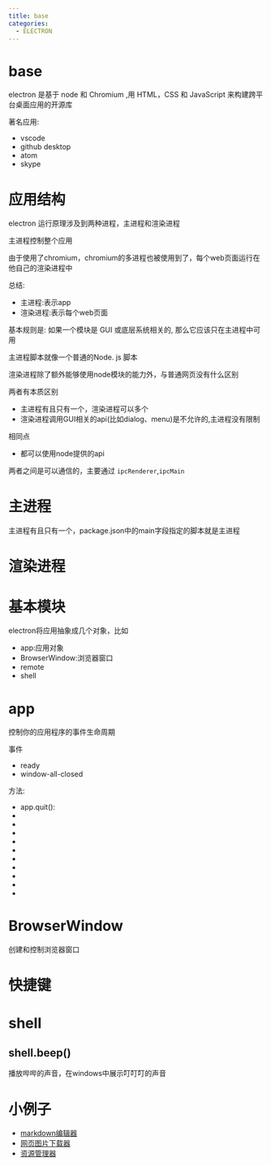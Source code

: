 ```yaml
---
title: base
categories:
  - ELECTRON
---
```


# base

electron 是基于 node 和 Chromium ,用 HTML，CSS 和 JavaScript 来构建跨平台桌面应用的开源库

著名应用:

- vscode
- github desktop
- atom
- skype


# 应用结构

electron 运行原理涉及到两种进程，主进程和渲染进程

主进程控制整个应用

由于使用了chromium，chromium的多进程也被使用到了，每个web页面运行在他自己的渲染进程中

总结:
- 主进程:表示app
- 渲染进程:表示每个web页面

基本规则是: 如果一个模块是 GUI 或底层系统相关的, 那么它应该只在主进程中可用


主进程脚本就像一个普通的Node. js 脚本


渲染进程除了额外能够使用node模块的能力外，与普通网页没有什么区别

两者有本质区别
- 主进程有且只有一个，渲染进程可以多个
- 渲染进程调用GUI相关的api(比如dialog、menu)是不允许的,主进程没有限制

相同点
- 都可以使用node提供的api


两者之间是可以通信的，主要通过 `ipcRenderer`,`ipcMain`


# 主进程

主进程有且只有一个，package.json中的main字段指定的脚本就是主进程


# 渲染进程









# 基本模块

electron将应用抽象成几个对象，比如
- app:应用对象
- BrowserWindow:浏览器窗口
- remote 
- shell



# app
控制你的应用程序的事件生命周期

事件
- ready
- window-all-closed

方法:
- app.quit():
- 
- 
- 
- 
- 
- 
- 
- 
- 
- 

# BrowserWindow
创建和控制浏览器窗口





# 快捷键


# shell

## shell.beep()
播放哔哔的声音，在windows中展示叮叮叮的声音

# 小例子
- [markdown编辑器](https://gitee.com/feibenren/electron-markdown)
- [网页图片下载器]()
- [资源管理器]()
